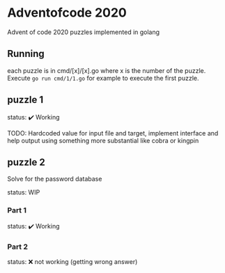 # Adventofcode 2020

Advent of code 2020 puzzles implemented in golang

## Running

each puzzle is in cmd/[x]/[x].go  where x is the number of the puzzle. 
Execute `go run cmd/1/1.go` for example to execute the first puzzle.

## puzzle 1

status: :heavy_check_mark: Working

TODO: Hardcoded value for input file and target, implement interface and help output using something more substantial like cobra or kingpin

## puzzle 2

Solve for the password database

status: WIP

### Part 1

status: :heavy_check_mark: Working

### Part 2

status: :x: not working (getting wrong answer)
